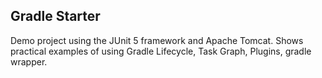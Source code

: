 ## Gradle Starter
Demo project using the JUnit 5 framework and Apache Tomcat. Shows practical examples of using Gradle Lifecycle, Task Graph, Plugins, gradle wrapper.